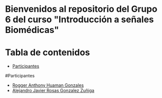 # Bienvenidos al repositorio del Grupo 6 del curso "Introducción a señales Biomédicas"


# Tabla de contenidos 
- [Participantes](#participantes)

#Participantes
- [Rogger Anthony Huaman Gonzales](INTEGRANTES_IMAGENES/ROGGER.png)
- [Alejandro Javier Rosas Gonzalez Zuñiga](INTEGRANTES_IMAGENES/Alejandro.png)
